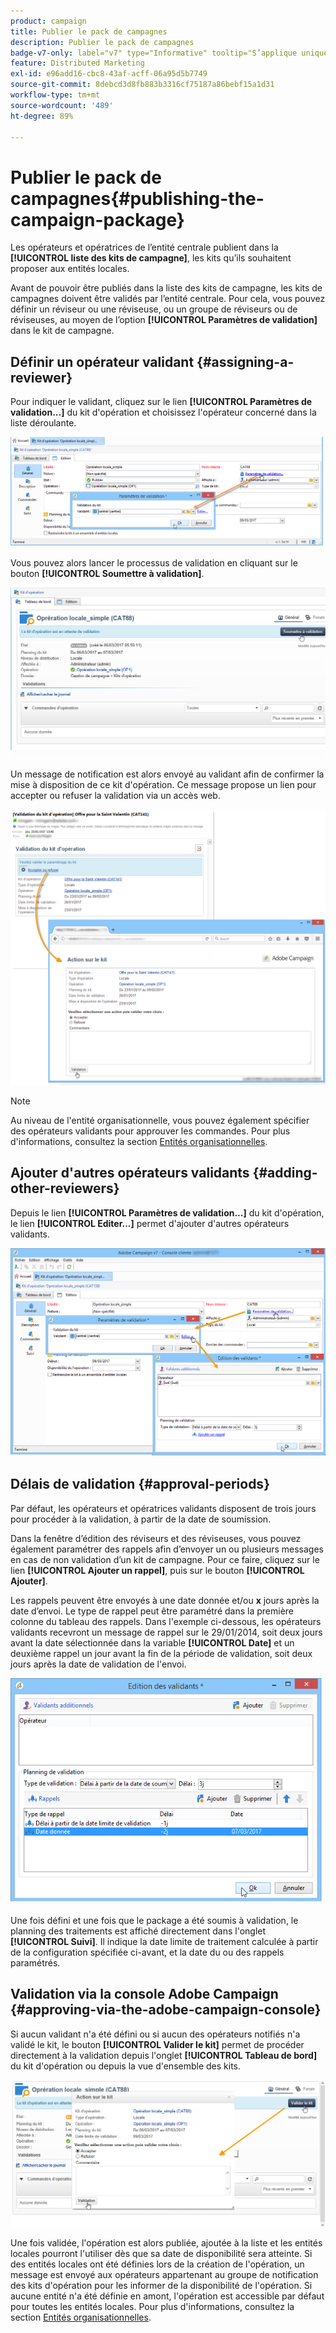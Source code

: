 ```yaml
---
product: campaign
title: Publier le pack de campagnes
description: Publier le pack de campagnes
badge-v7-only: label="v7" type="Informative" tooltip="S’applique uniquement à Campaign Classic v7"
feature: Distributed Marketing
exl-id: e96add16-cbc8-43af-acff-06a95d5b7749
source-git-commit: 8debcd3d8fb883b3316cf75187a86bebf15a1d31
workflow-type: tm+mt
source-wordcount: '489'
ht-degree: 89%

---
```


# Publier le pack de campagnes{#publishing-the-campaign-package}



Les opérateurs et opératrices de l’entité centrale publient dans la **[!UICONTROL liste des kits de campagne]**, les kits qu’ils souhaitent proposer aux entités locales.

Avant de pouvoir être publiés dans la liste des kits de campagne, les kits de campagnes doivent être validés par l’entité centrale. Pour cela, vous pouvez définir un réviseur ou une réviseuse, ou un groupe de réviseurs ou de réviseuses, au moyen de l’option **[!UICONTROL Paramètres de validation]** dans le kit de campagne.

## Définir un opérateur validant {#assigning-a-reviewer}

Pour indiquer le validant, cliquez sur le lien **[!UICONTROL Paramètres de validation...]** du kit d&#39;opération et choisissez l&#39;opérateur concerné dans la liste déroulante.

![](assets/s_advuser_mkg_dist_define_valid.png)

Vous pouvez alors lancer le processus de validation en cliquant sur le bouton **[!UICONTROL Soumettre à validation]**.

![](assets/s_advuser_mkg_dist_valid_process.png)

Un message de notification est alors envoyé au validant afin de confirmer la mise à disposition de ce kit d&#39;opération. Ce message propose un lien pour accepter ou refuser la validation via un accès web.

![](assets/s_advuser_mkg_dist_valid_process1.png)

>[!NOTE]
>
>Au niveau de l&#39;entité organisationnelle, vous pouvez également spécifier des opérateurs validants pour approuver les commandes. Pour plus d&#39;informations, consultez la section [Entités organisationnelles](about-distributed-marketing.md#organizational-entities).

## Ajouter d&#39;autres opérateurs validants {#adding-other-reviewers}

Depuis le lien **[!UICONTROL Paramètres de validation...]** du kit d&#39;opération, le lien **[!UICONTROL Editer...]** permet d&#39;ajouter d&#39;autres opérateurs validants.

![](assets/s_advuser_mkg_dist_select_op_valid.png)

## Délais de validation {#approval-periods}

Par défaut, les opérateurs et opératrices validants disposent de trois jours pour procéder à la validation, à partir de la date de soumission.

Dans la fenêtre d’édition des réviseurs et des réviseuses, vous pouvez également paramétrer des rappels afin d’envoyer un ou plusieurs messages en cas de non validation d’un kit de campagne. Pour ce faire, cliquez sur le lien **[!UICONTROL Ajouter un rappel]**, puis sur le bouton **[!UICONTROL Ajouter]**.

Les rappels peuvent être envoyés à une date donnée et/ou **x** jours après la date d’envoi. Le type de rappel peut être paramétré dans la première colonne du tableau des rappels. Dans l&#39;exemple ci-dessous, les opérateurs validants recevront un message de rappel sur le 29/01/2014, soit deux jours avant la date sélectionnée dans la variable **[!UICONTROL Date]** et un deuxième rappel un jour avant la fin de la période de validation, soit deux jours après la date de validation de l&#39;envoi.

![](assets/s_advuser_mkg_dist_reminder_planning.png)

Une fois défini et une fois que le package a été soumis à validation, le planning des traitements est affiché directement dans l&#39;onglet **[!UICONTROL Suivi]**. Il indique la date limite de traitement calculée à partir de la configuration spécifiée ci-avant, et la date du ou des rappels paramétrés.

## Validation via la console Adobe Campaign {#approving-via-the-adobe-campaign-console}

Si aucun validant n&#39;a été défini ou si aucun des opérateurs notifiés n&#39;a validé le kit, le bouton **[!UICONTROL Valider le kit]** permet de procéder directement à la validation depuis l&#39;onglet **[!UICONTROL Tableau de bord]** du kit d&#39;opération ou depuis la vue d&#39;ensemble des kits.

![](assets/s_advuser_mkg_dist_valid_button.png)

Une fois validée, l&#39;opération est alors publiée, ajoutée à la liste et les entités locales pourront l&#39;utiliser dès que sa date de disponibilité sera atteinte. Si des entités locales ont été définies lors de la création de l&#39;opération, un message est envoyé aux opérateurs appartenant au groupe de notification des kits d&#39;opération pour les informer de la disponibilité de l&#39;opération. Si aucune entité n&#39;a été définie en amont, l&#39;opération est accessible par défaut pour toutes les entités locales. Pour plus d&#39;informations, consultez la section [Entités organisationnelles](about-distributed-marketing.md#organizational-entities).
